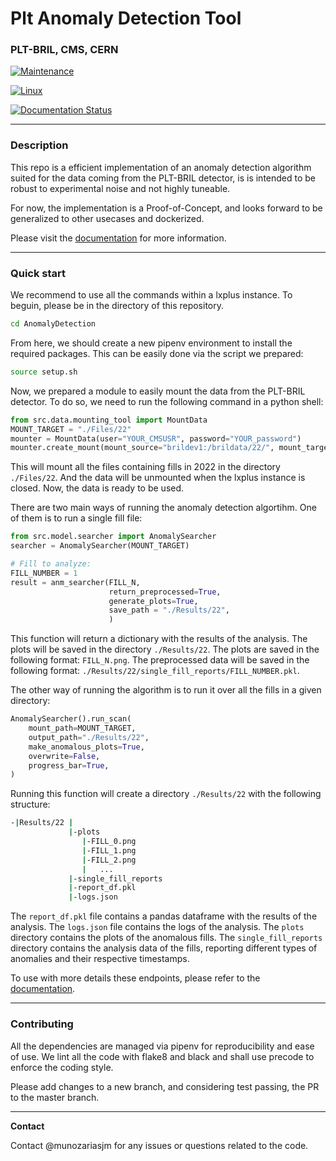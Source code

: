 # Plt Anomaly Detection Tool
### PLT-BRIL, CMS, CERN


[![Maintenance](https://img.shields.io/badge/Maintained%3F-yes-green.svg)](https://GitHub.com/Naereen/StrapDown.js/graphs/commit-activity)

[![Linux](https://svgshare.com/i/Zhy.svg)](https://svgshare.com/i/Zhy.svg)

[![Documentation Status](https://readthedocs.org/projects/ansicolortags/badge/?version=latest)](https://munozariasjm.github.io/plt-anomaly-detector/)

---
### Description

This repo is a efficient implementation of an anomaly detection algorithm suited for the data coming from the PLT-BRIL detector, is is intended to be robust to experimental noise and not highly tuneable.

For now, the implementation is a Proof-of-Concept, and looks forward to be generalized to other usecases and dockerized.

Please visit the [documentation](https://munozariasjm.github.io/plt-anomaly-detector/) for more information.

---

### Quick start

We recommend to use all the commands within a lxplus instance. To beguin, please be in the directory of this repository.

```bash
cd AnomalyDetection
```

From here, we should create a new pipenv environment to install the required packages. This can be easily done via the script we prepared:

```bash
source setup.sh
```
Now, we prepared a module to easily mount the data from the PLT-BRIL detector. To do so, we need to run the following command in a python shell:

```python
from src.data.mounting_tool import MountData
MOUNT_TARGET = "./Files/22"
mounter = MountData(user="YOUR_CMSUSR", password="YOUR_password")
mounter.create_mount(mount_source="brildev1:/brildata/22/", mount_target=MOUNT_TARGET)
```
This will mount all the files containing fills in 2022 in the directory `./Files/22`. And the data will be unmounted when the lxplus instance is closed.
Now, the data is ready to be used. 

There are two main ways of running the anomaly detection algortihm. One of them is to run a single fill file:

```python
from src.model.searcher import AnomalySearcher
searcher = AnomalySearcher(MOUNT_TARGET)

# Fill to analyze:
FILL_NUMBER = 1
result = anm_searcher(FILL_N,
                      return_preprocessed=True,
                      generate_plots=True,
                      save_path = "./Results/22",
                      )

```
This function will return a dictionary with the results of the analysis. The plots will be saved in the directory `./Results/22`. The plots are saved in the following format: `FILL_N.png`. The preprocessed data will be saved in the following format: `./Results/22/single_fill_reports/FILL_NUMBER.pkl`.

The other way of running the algorithm is to run it over all the fills in a given directory:

```python
AnomalySearcher().run_scan(
    mount_path=MOUNT_TARGET,
    output_path="./Results/22",
    make_anomalous_plots=True,
    overwrite=False,
    progress_bar=True,
)
```

Running this function will create a directory `./Results/22` with the following structure:

```bash
-|Results/22 |
             |-plots
                |-FILL_0.png
                |-FILL_1.png
                |-FILL_2.png
                |   ...
             |-single_fill_reports
             |-report_df.pkl
             |-logs.json
```

The `report_df.pkl` file contains a pandas dataframe with the results of the analysis. The `logs.json` file contains the logs of the analysis. The `plots` directory contains the plots of the anomalous fills. The `single_fill_reports` directory contains the analysis data of the fills, reporting different types of anomalies and their respective timestamps.

To use with more details these endpoints, please refer to the [documentation]().

---

### Contributing

All the dependencies are managed via pipenv for reproducibility and ease of use. We lint all the code with flake8 and black and shall use precode to enforce the coding style.

Please add changes to a new branch, and considering test passing, the PR to the master branch.

--- 

**Contact**

Contact @munozariasjm for any issues or questions related to the code.

